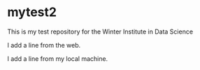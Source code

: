 # mytest2
This is my test repository for the Winter Institute in Data Science

I add a line from the web.

I add a line from my local machine.

